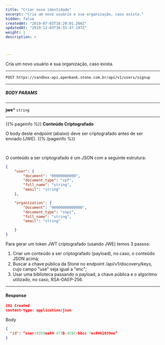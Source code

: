 ```yaml
---
title: "Criar nova identidade"
excerpt: "Cria um novo usuário e sua organização, caso exista."
hidden: false
createdAt: "2019-07-03T18:29:01.266Z"
updatedAt: "2019-12-03T16:55:47.197Z"
weight: 1
description: >



---
```

Cria um novo usuário e sua organização, caso exista.


---

```http 
POST https://sandbox-api.openbank.stone.com.br/api/v1/users/signup
```
---

##### **BODY PARAMS**

---

**jwe***  `string` 


---

{{% pageinfo %}}
**Conteúdo Criptografado**

O body deste endpoint (abaixo) deve ser criptografado antes de ser enviado (JWE).
{{% /pageinfo %}}

<br>


O conteúdo a ser criptografado é um JSON com a seguinte estrutura:

```JSON
{
	"user": {
		"document": "00000000000",
		"document_type": "cpf",
		"full_name": "string",
		"email": "string"
	},

	"organization": {
		"document": "00000000000000",
		"document_type": "cnpj",
		"full_name": "string",
		"email": "string"

	}
}
```




Para gerar um token JWT criptografado (usando JWE) temos 3 passos:
1. Criar um conteúdo a ser criptografado (payload), no caso, o conteúdo JSON acima;
2. Buscar a chave pública da Stone no endpoint /api/v1/discovery/keys, cujo campo "use" seja igual a "enc";
3. Usar uma biblioteca passando o payload, a chave pública e o algoritmo utilizado, no caso, RSA-OAEP-256.


---

#### **Response**

```JSON
201 Created
content-type: application/json
```
Body
```JSON
{
  "id": “user:9359ea04-473b-4592-bbcc-7ec8461039ee”
}
```


```